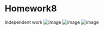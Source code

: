 # Homework8
Independent work
![image](https://user-images.githubusercontent.com/122454576/213121674-865ac7af-ad1f-4baa-bae0-d211191aedda.png)
![image](https://user-images.githubusercontent.com/122454576/213121835-d591e194-2bb2-487b-8aae-c4e3e8dde925.png)
![image](https://user-images.githubusercontent.com/122454576/213121892-8f4aa9bb-a3ad-42c9-8e32-15b77608e158.png)
